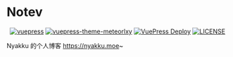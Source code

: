 # Notev

<p align="center">
   <a href="https://github.com/vuejs/vuepress" target="_blank"><img alt="vuepress" src="https://img.shields.io/badge/VuePress-build-1aad19?style=for-the-badge&logo=vue.js"></a>
   <a href="https://github.com/meteorlxy/vuepress-theme-meteorlxy/" target="_blank"><img alt="vuepress-theme-meteorlxy" src="https://img.shields.io/badge/meteorlxy-theme-26a2ff?style=for-the-badge&logo=vue.js"></a>
   <a href="https://actions-badge.atrox.dev/SigureMo/notev/goto?ref=main"><img alt="VuePress Deploy" src="https://img.shields.io/endpoint.svg?url=https%3A%2F%2Factions-badge.atrox.dev%2FSigureMo%2Fnotev%2Fbadge%3Fref%3Dmain&label=Deploy&style=for-the-badge" /></a>
   <a href="LICENSE"><img alt="LICENSE" src="https://img.shields.io/badge/License-CC--BY--NC--SA%204.0-yellow?style=for-the-badge"></a>
</p>

Nyakku 的个人博客 <https://nyakku.moe>~
